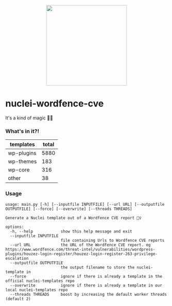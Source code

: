 <p align="center">
<img width="250" align=center src="https://user-images.githubusercontent.com/86197446/225912783-bb6c5fa9-ce45-488b-a1fd-5af705b7cced.jpg">
</p>

# nuclei-wordfence-cve 

It's a kind of magic 🧙‍♀️

### What's in it?! 

<!-- START: __STATISTICS_TABLE -->
| templates | total |
|---|---|
| wp-plugins | 5880 |
| wp-themes | 183 |
| wp-core | 316 |
| other | 38 |
<!-- END: __STATISTICS_TABLE --> 

### Usage 

```shell 
usage: main.py [-h] [--inputfile INPUTFILE] [--url URL] [--outputfile OUTPUTFILE] [--force] [--overwrite] [--threads THREADS] 

Generate a Nuclei template out of a Wordfence CVE report 🧙‍♀️ 

options:
  -h, --help            show this help message and exit
  --inputfile INPUTFILE
                        file containing Urls to Wordfence CVE reports
  --url URL             the URL of the Wordfence CVE report. eg https://www.wordfence.com/threat-intel/vulnerabilities/wordpress-plugins/houzez-login-register/houzez-login-register-263-privilege-escalation
  --outputfile OUTPUTFILE
                        the output filename to store the nuclei-template in
  --force               ignore if there is already a template in the official nuclei-templates repo
  --overwrite           ignore if there is already a template in our local nuclei-templates repo
  --threads THREADS     boost by increasing the default worker threads (default 2)
```

